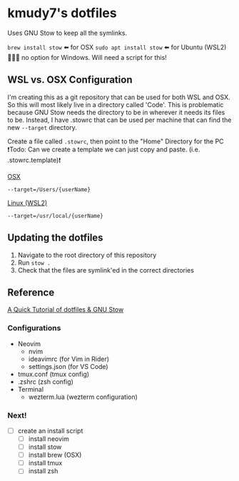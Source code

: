 # kmudy7's dotfiles

Uses GNU Stow to keep all the symlinks.

`brew install stow` ⬅️  for OSX
`sudo apt install stow` ⬅️  for Ubuntu (WSL2)
🤷🏿‍♂️ no option for Windows. Will need a script for this!

## WSL vs. OSX Configuration
I'm creating this as a git repository that can be used for both WSL and OSX. So this
will most likely live in a directory called 'Code'. This is problematic because GNU Stow
needs the directory to be in wherever it needs its files to be. Instead, I have .stowrc
that can be used per machine that can find the new `--target` directory.

Create a file called `.stowrc`, then point to the "Home" Directory for the PC
❗️Todo: Can we create a template we can just copy and paste. (i.e. .stowrc.template)❗️

<u>OSX</u>
```
--target=/Users/{userName}
```

<u>Linux (WSL2)</u>
```
--target=/usr/local/{userName}
```

## Updating the dotfiles
1. Navigate to the root directory of this repository
2. Run `stow .`
3. Check that the files are symlink'ed in the correct directories

## Reference
[A Quick Tutorial of dotfiles & GNU Stow](https://www.youtube.com/watch?v=y6XCebnB9gs)

### Configurations

- Neovim
    - nvim
    - ideavimrc (for Vim in Rider)
    - settings.json (for VS Code)
- tmux.conf (tmux config)
- .zshrc (zsh config)
- Terminal
    - wezterm.lua (wezterm configuration)

### Next!
- [ ] create an install script
    - [ ] install neovim
    - [ ] install stow
    - [ ] install brew (OSX)
    - [ ] install tmux
    - [ ] install zsh

